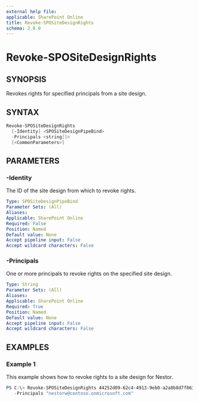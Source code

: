 ```yaml
---
external help file: 
applicable: SharePoint Online
title: Revoke-SPOSiteDesignRights
schema: 2.0.0
---
```


# Revoke-SPOSiteDesignRights

## SYNOPSIS

Revokes rights for specified principals from a site design.

## SYNTAX

```powershell
Revoke-SPOSiteDesignRights
  [-Identity] <SPOSiteDesignPipeBind>
  -Principals <string[]>
  [<CommonParameters>]
```

## PARAMETERS

### -Identity
The ID of the site design from which to revoke rights.

```yaml
Type: SPOSiteDesignPipeBind
Parameter Sets: (All)
Aliases: 
Applicable: SharePoint Online
Required: False 
Position: Named
Default value: None
Accept pipeline input: False
Accept wildcard characters: False 
```

### -Principals
One or more principals to revoke rights on the specified site design.

```yaml
Type: String
Parameter Sets: (All)
Aliases: 
Applicable: SharePoint Online
Required: True 
Position: Named
Default value: None
Accept pipeline input: False
Accept wildcard characters: False 
```

## EXAMPLES

### Example 1 

This example shows how to revoke rights to a site design for Nestor.

```powershell
PS C:\> Revoke-SPOSiteDesignRights 44252d09-62c4-4913-9eb0-a2a8b8d7f863 `
   -Principals "nestorw@contoso.onmicrosoft.com"
```


